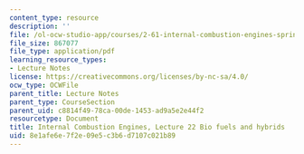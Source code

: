```yaml
---
content_type: resource
description: ''
file: /ol-ocw-studio-app/courses/2-61-internal-combustion-engines-spring-2017/8e1afe6e7f2e09e5c3b6d7107c021b89_MIT2_61S17_lec22.pdf
file_size: 867077
file_type: application/pdf
learning_resource_types:
- Lecture Notes
license: https://creativecommons.org/licenses/by-nc-sa/4.0/
ocw_type: OCWFile
parent_title: Lecture Notes
parent_type: CourseSection
parent_uid: c8814f49-78ca-00de-1453-ad9a5e2e44f2
resourcetype: Document
title: Internal Combustion Engines, Lecture 22 Bio fuels and hybrids
uid: 8e1afe6e-7f2e-09e5-c3b6-d7107c021b89
---
```

